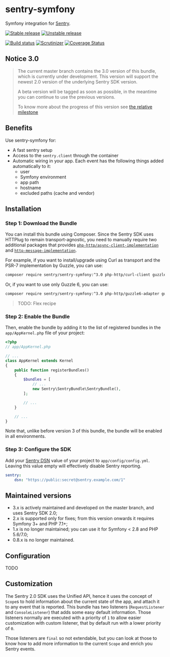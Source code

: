 # sentry-symfony

Symfony integration for [Sentry](https://getsentry.com/).

[![Stable release][Last stable image]][Packagist link]
[![Unstable release][Last unstable image]][Packagist link]

[![Build status][Master build image]][Master build link]
[![Scrutinizer][Master scrutinizer image]][Master scrutinizer link]
[![Coverage Status][Master coverage image]][Master scrutinizer link]

## Notice 3.0
> The current master branch contains the 3.0 version of this bundle, which is currently under development. This version
> will support the newest 2.0 version of the underlying Sentry SDK version.
>
> A beta version will be tagged as soon as possible, in the meantime you can continue to use the previous versions.
> 
> To know more about the progress of this version see [the relative 
milestone](https://github.com/getsentry/sentry-symfony/milestone/3)

## Benefits

Use sentry-symfony for:

 * A fast sentry setup
 * Access to the `sentry.client` through the container
 * Automatic wiring in your app. Each event has the following things added automatically to it:
   - user
   - Symfony environment
   - app path
   - hostname
   - excluded paths (cache and vendor)


## Installation

### Step 1: Download the Bundle
You can install this bundle using Composer. Since the Sentry SDK uses HTTPlug to remain transport-agnostic, you need to 
manually require two additional packages that provides [`php-http/async-client-implementation`](https://packagist.org/providers/php-http/async-client-implementation)
and [`http-message-implementation`](https://packagist.org/providers/psr/http-message-implementation).

For example, if you want to install/upgrade using Curl as transport and the PSR-7 implementation by Guzzle, you can use:

```bash
composer require sentry/sentry-symfony:^3.0 php-http/curl-client guzzlehttp/psr7
```

Or, if you want to use only Guzzle 6, you can use:
```bash
composer require sentry/sentry-symfony:^3.0 php-http/guzzle6-adapter guzzlehttp/psr7
```

> TODO: Flex recipe

### Step 2: Enable the Bundle

Then, enable the bundle by adding it to the list of registered bundles
in the `app/AppKernel.php` file of your project:

```php
<?php
// app/AppKernel.php

// ...
class AppKernel extends Kernel
{
    public function registerBundles()
    {
        $bundles = [
            // ...
            new Sentry\SentryBundle\SentryBundle(),
        ];

        // ...
    }

    // ...
}
```
Note that, unlike before version 3 of this bundle, the bundle will be enabled in all environments.

### Step 3: Configure the SDK

Add your [Sentry DSN](https://docs.sentry.io/quickstart/#configure-the-dsn) value of your project to ``app/config/config.yml``.
Leaving this value empty will effectively disable Sentry reporting.

```yaml
sentry:
    dsn: "https://public:secret@sentry.example.com/1"
```

## Maintained versions
 * 3.x is actively maintained and developed on the master branch, and uses Sentry SDK 2.0;
 * 2.x is supported only for fixes; from this version onwards it requires Symfony 3+ and PHP 7.1+;
 * 1.x is no longer maintained; you can use it for Symfony < 2.8 and PHP 5.6/7.0; 
 * 0.8.x is no longer maintained.

## Configuration

TODO

## Customization

The Sentry 2.0 SDK uses the Unified API, hence it uses the concept of `Scope`s to hold information about the current 
state of the app, and attach it to any event that is reported. This bundle has two listeners (`RequestListener` and 
`ConsoleListener`) that adds some easy default information. Those listeners normally are executed with a priority of `1`
to allow easier customization with custom listener, that by default run with a lower priority of `0`.

Those listeners are `final` so not extendable, but you can look at those to know how to add more information to the 
current `Scope` and enrich you Sentry events.

[Last stable image]: https://poser.pugx.org/sentry/sentry-symfony/version.svg
[Last unstable image]: https://poser.pugx.org/sentry/sentry-symfony/v/unstable.svg
[Master build image]: https://travis-ci.org/getsentry/sentry-symfony.svg?branch=master
[Master scrutinizer image]: https://scrutinizer-ci.com/g/getsentry/sentry-symfony/badges/quality-score.png?b=master
[Master coverage image]: https://scrutinizer-ci.com/g/getsentry/sentry-symfony/badges/coverage.png?b=master

[Packagist link]: https://packagist.org/packages/sentry/sentry-symfony
[Master build link]: https://travis-ci.org/getsentry/sentry-symfony
[Master scrutinizer link]: https://scrutinizer-ci.com/g/getsentry/sentry-symfony/?branch=master
